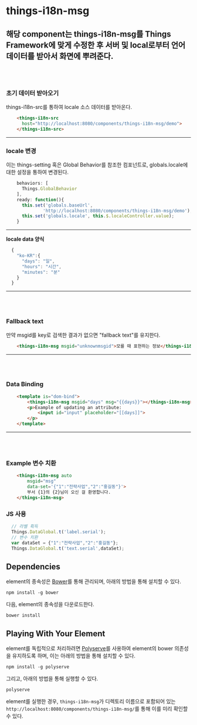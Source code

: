 # things-i18n-msg

## 해당 component는 things-i18n-msg를 Things Framework에 맞게 수정한 후 서버 및 local로부터 언어 데이터를 받아서 화면에 뿌려준다.
</br></br>



### **초기 데이터 받아오기**
things-i18n-src를 통하여 locale 소스 데이터를 받아온다.

```html
    <things-i18n-src
      host="http://localhost:8080/components/things-i18n-msg/demo">
    </things-i18n-src>
```



*******

### **locale 변경**

이는 things-setting 혹은 Global Behavior를 참조한 컴포넌트로, globals.locale에 대한 설정을 통하여 변경된다.
```js
    behaviors: [
      Things.GlobalBehavior
    ],
    ready: function(){
      this.set('globals.baseUrl',
              'http://localhost:8080/components/things-i18n-msg/demo');
      this.set('globals.locale', this.$.localeController.value);
    }
```

*******

**locale data 양식**
```js
  {
    "ko-KR":{
      "days": "일",
      "hours": "시간",
      "minutes": "분"
    }
  }
```

******
</br></br>

### **Fallback text**

만약 msgid를 key로 검색한 결과가 없으면 "fallback text"를 유지한다.

```html
    <things-i18n-msg msgid="unknownmsgid">모를 때 표현하는 정보</things-i18n-msg>
```


******
</br></br>

### **Data Binding**
```html
    <template is="dom-bind">
        <things-i18n-msg msgid="days" msg="{{days}}"></things-i18n-msg>
        <p>Example of updating an attribute:
            <input id="input" placeholder="[[days]]">
        </p>
    </template>
```

******
</br></br>

### **Example 변수 치환**

```html
    <things-i18n-msg auto
        msgid="msg"
        data-set='{"1":"전략사업","2":"홍길동"}'>
        부서 {1}의 {2}님이 오신 걸 환영합니다.
    </things-i18n-msg>
```

### **JS 사용**

```js
  // 라벨 획득
  Things.DataGlobal.t('label.serial');
  // 변수 치환
  var dataSet = {"1":"전략사업","2":"홍길동"};
  Things.DataGlobal.t('text.serial',dataSet);
```

## Dependencies

element의 종속성은 [Bower](http://bower.io/)를 통해 관리되며, 아래의 방법을 통해 설치할 수 있다.

    npm install -g bower

다음, element의 종속성을 다운로드한다.

    bower install


## Playing With Your Element

element를 독립적으로 처리하려면 [Polyserve](https://github.com/PolymerLabs/polyserve)를 사용하여 element의 bower 의존성을 유지하도록 하며, 이는 아래의 방법을 통해 설치할 수 있다.

    npm install -g polyserve

그리고, 아래의 방법을 통해 실행할 수 있다.

    polyserve

element를 실행한 경우, `things-i18n-msg`가 디렉토리 이름으로 포함되어 있는 `http://localhost:8080/components/things-i18n-msg/`를 통해 이를 미리 확인할 수 있다. 
